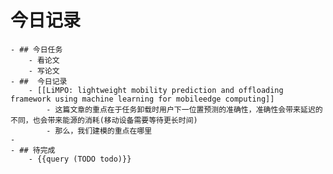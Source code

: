 # 今日记录
	- ## 今日任务
		- 看论文
		- 写论文
	- ##  今日记录
		- [[LiMPO: lightweight mobility prediction and offloading framework using machine learning for mobileedge computing]]
			- 这篇文章的重点在于任务卸载时用户下一位置预测的准确性，准确性会带来延迟的不同，也会带来能源的消耗(移动设备需要等待更长时间)
			- 那么，我们建模的重点在哪里
	-
	- ## 待完成
		- {{query (TODO todo)}}